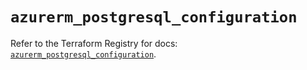 # `azurerm_postgresql_configuration`

Refer to the Terraform Registry for docs: [`azurerm_postgresql_configuration`](https://registry.terraform.io/providers/hashicorp/azurerm/4.4.0/docs/resources/postgresql_configuration).
